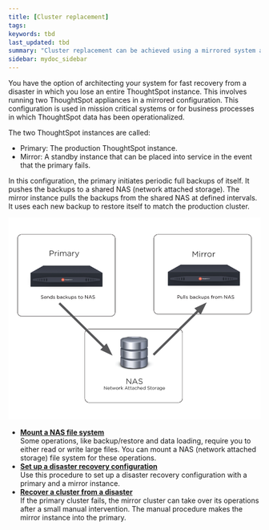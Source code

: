 ```yaml
---
title: [Cluster replacement]
tags:
keywords: tbd
last_updated: tbd
summary: "Cluster replacement can be achieved using a mirrored system architecture. This allows you to recover an entire system very quickly without data loss."
sidebar: mydoc_sidebar
---
```

You have the option of architecting your system for fast recovery from a disaster in which you lose an entire ThoughtSpot instance. This involves running two ThoughtSpot appliances in a mirrored configuration. This configuration is used in mission critical systems or for business processes in which ThoughtSpot data has been operationalized.

The two ThoughtSpot instances are called:

-   Primary: The production ThoughtSpot instance.
-   Mirror: A standby instance that can be placed into service in the event that the primary fails.

In this configuration, the primary initiates periodic full backups of itself. It pushes the backups to a shared NAS \(network attached storage\). The mirror instance pulls the backups from the shared NAS at defined intervals. It uses each new backup to restore itself to match the production cluster.

 ![](../../images/Disaster_recovery.png "A ThoughtSpot disaster recovery configuration")

-   **[Mount a NAS file system](../../admin/setup/NAS_mount.html)**  
Some operations, like backup/restore and data loading, require you to either read or write large files. You can mount a NAS \(network attached storage\) file system for these operations.
-   **[Set up a disaster recovery configuration](../../disaster_recovery/disaster_recovery/set_up_DR_config.html)**  
Use this procedure to set up a disaster recovery configuration with a primary and a mirror instance.
-   **[Recover a cluster from a disaster](../../disaster_recovery/disaster_recovery/recover_cluster.html)**  
If the primary cluster fails, the mirror cluster can take over its operations after a small manual intervention. The manual procedure makes the mirror instance into the primary.
